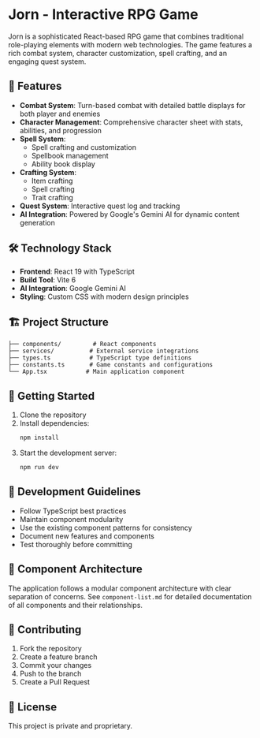# Jorn - Interactive RPG Game

Jorn is a sophisticated React-based RPG game that combines traditional role-playing elements with modern web technologies. The game features a rich combat system, character customization, spell crafting, and an engaging quest system.

## 🚀 Features

- **Combat System**: Turn-based combat with detailed battle displays for both player and enemies
- **Character Management**: Comprehensive character sheet with stats, abilities, and progression
- **Spell System**: 
  - Spell crafting and customization
  - Spellbook management
  - Ability book display
- **Crafting System**:
  - Item crafting
  - Spell crafting
  - Trait crafting
- **Quest System**: Interactive quest log and tracking
- **AI Integration**: Powered by Google's Gemini AI for dynamic content generation

## 🛠️ Technology Stack

- **Frontend**: React 19 with TypeScript
- **Build Tool**: Vite 6
- **AI Integration**: Google Gemini AI
- **Styling**: Custom CSS with modern design principles

## 🏗️ Project Structure

```
├── components/         # React components
├── services/          # External service integrations
├── types.ts           # TypeScript type definitions
├── constants.ts       # Game constants and configurations
└── App.tsx           # Main application component
```

## 🚀 Getting Started

1. Clone the repository
2. Install dependencies:
   ```bash
   npm install
   ```
3. Start the development server:
   ```bash
   npm run dev
   ```

## 📝 Development Guidelines

- Follow TypeScript best practices
- Maintain component modularity
- Use the existing component patterns for consistency
- Document new features and components
- Test thoroughly before committing

## 🔄 Component Architecture

The application follows a modular component architecture with clear separation of concerns. See `component-list.md` for detailed documentation of all components and their relationships.

## 🤝 Contributing

1. Fork the repository
2. Create a feature branch
3. Commit your changes
4. Push to the branch
5. Create a Pull Request

## 📄 License

This project is private and proprietary.
